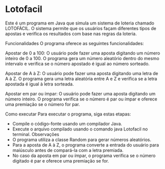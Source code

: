 # Lotofacil
Este é um programa em Java que simula um sistema de loteria chamado LOTOFÁCIL. O sistema permite que os usuários façam diferentes tipos de apostas e verifica os resultados com base nas regras da loteria.

Funcionalidades
O programa oferece as seguintes funcionalidades:

Apostar de 0 a 100: O usuário pode fazer uma aposta digitando um número inteiro de 0 a 100. O programa gera um número aleatório dentro do mesmo intervalo e verifica se o número apostado é igual ao número sorteado.

Apostar de A à Z: O usuário pode fazer uma aposta digitando uma letra de A à Z. O programa gera uma letra aleatória entre A e Z e verifica se a letra apostada é igual à letra sorteada.

Apostar em par ou ímpar: O usuário pode fazer uma aposta digitando um número inteiro. O programa verifica se o número é par ou ímpar e oferece uma premiação se o número for par.

Como executar
Para executar o programa, siga estas etapas:

- Compile o código-fonte usando um compilador Java.
- Execute o arquivo compilado usando o comando java Lotofacil no terminal.
Observações
- O programa utiliza a classe Random para gerar números aleatórios.
- Para a aposta de A à Z, o programa converte a entrada do usuário para maiúsculo antes de compará-la com a letra premiada.
- No caso da aposta em par ou ímpar, o programa verifica se o número digitado é par e oferece uma premiação se for.
